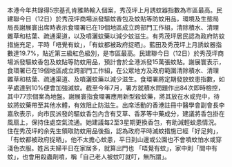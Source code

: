 本港今年共錄得5宗基孔肯雅熱輸入個案，秀茂坪上月誘蚊器指數為市區最高。民建聯今日（12日）於秀茂坪商場派發驅蚊香包及蚊貼等防蚊用品，環境及生態局局長謝展寰出席時表示食環署已在19個地區成立跨部門工作組，清除積水、清理雜草和枯葉、疏通渠道，以及噴灑蚊藥以減少蚊滋生。有秀茂坪居民認為政府防蚊措施充足，平時「唔覺有蚊」，「有蚊都被政府捉晒」。藍田及秀茂坪上月誘蚊器指數達19.7%，貼近第三級紅色級別，是市區最高。民建聯今日（12日）於秀茂坪商場派發驅蚊香包及蚊貼等防蚊用品，預計會於全港派發15萬張蚊貼。謝展寰表示，食環署已在19個地區成立跨部門工作組，在公眾地方及政府範圍清除積水、清理雜草和枯葉、疏通渠道、及噴灑蚊藥以減少滋生。食環署將定期發放蚊患指數，如芋處達到10%便會加強滅蚊。截至今年7月，署方就積水問題作出84次即時檢控，其中77宗個案為地盤。謝展寰指食環署應用新型殺蚊藥，將其放在水或兜中，待蚊將蚊藥帶至其他水體，有效阻止防滋生。出席活動的香港註冊中醫學會副會長李嘉欣表示，向市民派發的驅蚊香包內含有艾草、香茅等中藥成分，建議將香包掛在風扇上，保持住處空氣流通。她建議每2至3星期更換香包，有助減輕蚊患情況。住在秀茂坪的余先生領取防蚊用品後指，認為政府平時滅蚊措施已經「好足夠」，「有蚊都被政府捉晒」。他不太擔心蚊患，平日到山邊或公園也不會噴蚊怕水或穿淺色衣服。姓呂夫婦平日在家居多，就算出門也 「唔覺有蚊」，家中則「間中有蚊」，也會用殺蟲劑噴，稱「自己老人被蚊叮就叮，無所謂」。